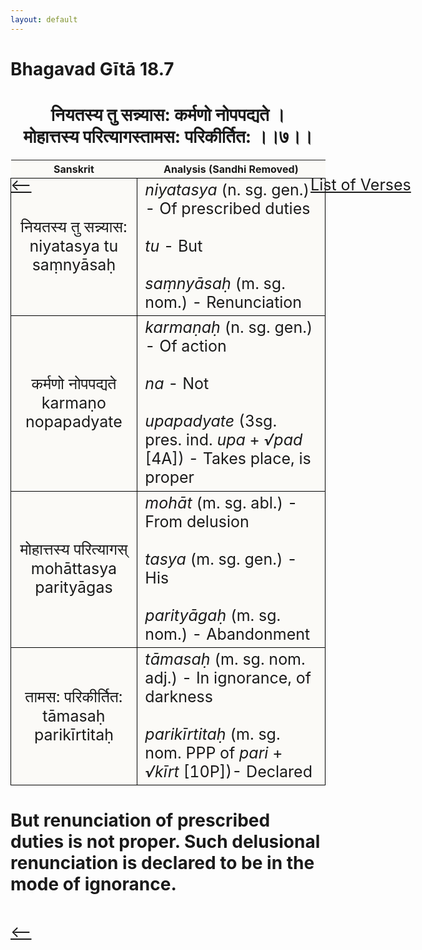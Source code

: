```yaml
---
layout: default
---
```

<!---
Text can be **bold**, _italic_, or ~~strikethrough~~.

[Link to another page](./another-page.html)

There should be whitespace between paragraphs.

There should be whitespace between paragraphs. We recommend including a README, or a file with information about your project.
--->

# Bhagavad Gītā 18.7  

<style>
table {
  border-collapse: collapse;
  border-style: hidden;
}
th {
  background: #FBFAF7;
}
td {
  font-size: 25px;
  background: #FBFAF7;
  border: 1px solid black;
}
div.move {
  font-size: 25px;
}
</style>

<h1 style="text-align:center">
नियतस्य तु सन्न्यास: कर्मणो नोपपद्यते । <br>
मोहात्तस्य परित्यागस्तामस: परिकीर्तित: ।।७।।
</h1>
<div class="move" style="position:relative;min-width:960px">
 <p style="position: absolute;left:480px;top:0"><a href="./ch18.html">List of Verses</a></p>
</div>
<div class="move" style="position:relative;min-width:960px">
 <p style="position: absolute;left:0;top:0"><a href="./v18-6.html">⟵</a></p>
</div>
<div class="move" style="position:relative;min-width:960px">
 <p style="position: absolute;right:0;top:0"><a href="./v18-8.html">⟶</a></p>
</div>

| Sanskrit | Analysis (Sandhi Removed) |
|:-:|-|
| नियतस्य तु सन्न्यास:<br>niyatasya tu saṃnyāsaḥ | <em>niyatasya</em> (n. sg. gen.) - Of prescribed duties <br><br><em>tu</em> - But<br><br><em>saṃnyāsaḥ</em> (m. sg. nom.) - Renunciation |
| कर्मणो नोपपद्यते<br>karmaṇo nopapadyate | <em>karmaṇaḥ</em> (n. sg. gen.) - Of action<br><br><em>na</em> - Not<br><br><em>upapadyate</em> (3sg. pres. ind. <em>upa</em> + <em>√pad</em> [4A]) - Takes place, is proper |
| मोहात्तस्य परित्यागस्<br>mohāttasya parityāgas | <em>mohāt</em> (m. sg. abl.) - From delusion<br><br><em>tasya</em> (m. sg. gen.) - His<br><br><em>parityāgaḥ</em> (m. sg. nom.) - Abandonment |
| तामस: परिकीर्तित:<br>tāmasaḥ parikīrtitaḥ | <em>tāmasaḥ</em> (m. sg. nom. adj.) - In ignorance, of darkness<br><br><em>parikīrtitaḥ</em> (m. sg. nom. PPP of <em>pari</em> + <em>√kīrt</em> [10P])- Declared |

<h1>
But renunciation of prescribed duties is not proper. Such delusional renunciation
is declared to be in the mode of ignorance.
</h1>
<div class="move" style="position:relative;min-width:960px">
 <p style="position: absolute;left:0;top:0"><a href="./v18-6.html">⟵</a></p>
</div>
<div class="move" style="position:relative;min-width:960px">
 <p style="position: absolute;right:0;top:0"><a href="./v18-8.html">⟶</a></p>
</div>
